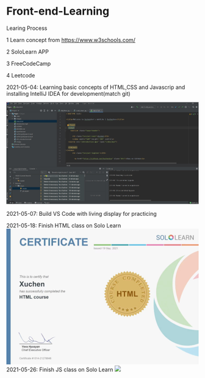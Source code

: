 # Front-end-Learning

Learing Process

1 Learn concept from https://www.w3schools.com/

2 SoloLearn APP

3 FreeCodeCamp

4 Leetcode

2021-05-04: Learning basic concepts of HTML,CSS and Javascrip and installing IntelliJ IDEA for development(match git)

![](https://github.com/XuchenSun/Front-end-Learning/blob/main/Daily_Work_Log/Screenshot%202021-05-04%20021225.jpg)

2021-05-07: Build VS Code with living display for practicing

2021-05-18: Finish HTML class on Solo Learn
![](https://github.com/XuchenSun/Front-end-Learning/blob/main/Daily_Work_Log/html.jpg)
2021-05-26: Finish JS class on Solo Learn
![](https://www.sololearn.com/certificates/course/en/21278848/1024/landscape/png)
